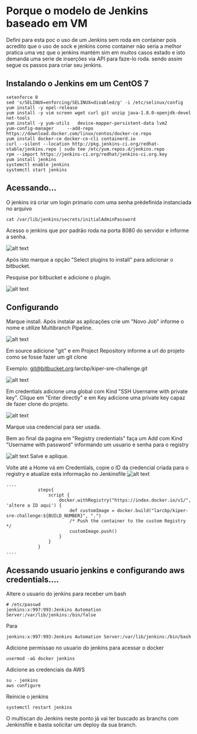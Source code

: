 # Porque o modelo de Jenkins baseado em VM
Defini para esta poc o uso de um Jenkins sem roda em container pois
acredito que o uso de sock e jenkins como container não seria a melhor pratica
uma vez que o jenkins mantém sim em muitos casos estado e isto demanda uma serie
de inserções via API para faze-lo roda.
sendo assim segue os passos para criar seu jenkins.

## Instalando o Jenkins em um CentOS 7
```
setenforce 0
sed 's/SELINUX=enforcing/SELINUX=disabled/g' -i /etc/selinux/config
yum install -y epel-release
yum install -y vim screen wget curl git unzip java-1.8.0-openjdk-devel net-tools
yum install -y yum-utils   device-mapper-persistent-data lvm2
yum-config-manager     --add-repo     https://download.docker.com/linux/centos/docker-ce.repo
yum install docker-ce docker-ce-cli containerd.io
curl --silent --location http://pkg.jenkins-ci.org/redhat-stable/jenkins.repo | sudo tee /etc/yum.repos.d/jenkins.repo
rpm --import https://jenkins-ci.org/redhat/jenkins-ci.org.key
yum install jenkins
systemctl enable jenkins
systemctl start jenkins
```

## Acessando...

O jenkins irá criar um login primario com uma senha prédefinida instanciada no arquivo
```
cat /var/lib/jenkins/secrets/initialAdminPassword
```

Acesso o jenkins que por padrão roda na porta 8080 do servidor e informe a senha.

![alt text](https://bitbucket.org/larcbp/kiper-sre-challenge/raw/8c709c10228e02d0f16e1034f0ae0ed02d7e567d/jenkins/images/1.png)


Após isto marque a opção "Select plugins to install" para adicionar o bitbucket.

Pesquise por bitbucket e adicione o plugin.

![alt text](https://bitbucket.org/larcbp/kiper-sre-challenge/raw/8c709c10228e02d0f16e1034f0ae0ed02d7e567d/jenkins/images/2.png)

## Configurando

Marque install. Após instalar as aplicações crie um "Novo Job" informe o nome e utilize Multibranch Pipeline.

![alt text](https://bitbucket.org/larcbp/kiper-sre-challenge/raw/8c709c10228e02d0f16e1034f0ae0ed02d7e567d/jenkins/images/3.png)

Em source adicione "git" e em Project Repository informe a url do projeto como se fosse fazer um git clone

Exemplo: git@bitbucket.org:larcbp/kiper-sre-challenge.git

![alt text](https://bitbucket.org/larcbp/kiper-sre-challenge/raw/8c709c10228e02d0f16e1034f0ae0ed02d7e567d/jenkins/images/4.png)

Em credentials adicione uma global com Kind "SSH Username with private key". Clique em "Enter directly" e em Key adicione uma private key capaz de fazer clone do projeto.

![alt text](https://bitbucket.org/larcbp/kiper-sre-challenge/raw/8c709c10228e02d0f16e1034f0ae0ed02d7e567d/jenkins/images/5.png)

Marque usa credencial para ser usada.

Bem ao final da pagina em "Registry credentials" faça um Add com Kind "Username with password" informando um usuario e senha para o registry

![alt text](https://bitbucket.org/larcbp/kiper-sre-challenge/raw/8c709c10228e02d0f16e1034f0ae0ed02d7e567d/jenkins/images/6.png)
Salve e aplique.

Volte até a Home vá em Credentials, copie o ID da credencial criada para o registry e atualize esta informação no Jenkinsfile 
![alt text](https://bitbucket.org/larcbp/kiper-sre-challenge/raw/8c709c10228e02d0f16e1034f0ae0ed02d7e567d/jenkins/images/7.png)



````
....
            steps{
                script {
                    docker.withRegistry("https://index.docker.io/v1/", 'altere a ID aqui') {
                        def customImage = docker.build("larcbp/kiper-sre-challenge:${BUILD_NUMBER}", ".")
                        /* Push the container to the custom Registry */
                        customImage.push()
                    }
                }
            }
....
````
## Acessando usuario jenkins e configurando aws credentials....
Altere o usuario do jenkins para receber um bash

````
# /etc/passwd
jenkins:x:997:993:Jenkins Automation Server:/var/lib/jenkins:/bin/false
````

Para

````
jenkins:x:997:993:Jenkins Automation Server:/var/lib/jenkins:/bin/bash
````

Adicione permissao no usuario do jenkins para acessar o docker

````
usermod -aG docker jenkins
````

Adicione as credenciais da AWS

````
su - jenkins
aws configure
````

Reinicie o jenkins

````
systemctl restart jenkins
````

O multiscan do Jenkins neste ponto já vai ter buscado as branchs com Jenkinsfile e basta solicitar um deploy da sua branch.